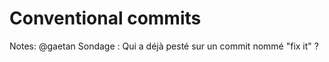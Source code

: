 <!-- .slide: class="transition bg-pink" -->

# Conventional commits

Notes: @gaetan
Sondage : Qui a déjà pesté sur un commit nommé "fix it" ?

